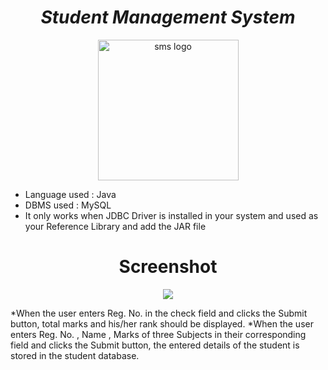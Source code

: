 <h1 align="center"><strong><em>Student Management System</strong></em></h1>
<p align="center"><img src="https://cdn-icons-png.flaticon.com/512/194/194931.png" alt="sms logo" height=225 width=225></p>

* Language used : Java 
* DBMS used : MySQL
* It only works when JDBC Driver is installed in your system and used as your Reference Library and add the JAR file

<h1 align="center"><strong>Screenshot</strong></h1>
<p align="center"><img src="https://user-images.githubusercontent.com/117035020/209564888-36d24fbf-5d4b-442e-b346-1840f0354807.png"></p>

*When the user enters Reg. No. in the check field and clicks the Submit button, total marks and his/her rank should be displayed.
*When the user enters Reg. No. , Name , Marks of three Subjects  in their corresponding field and clicks the Submit button, the entered details of the student is stored in the student database.
